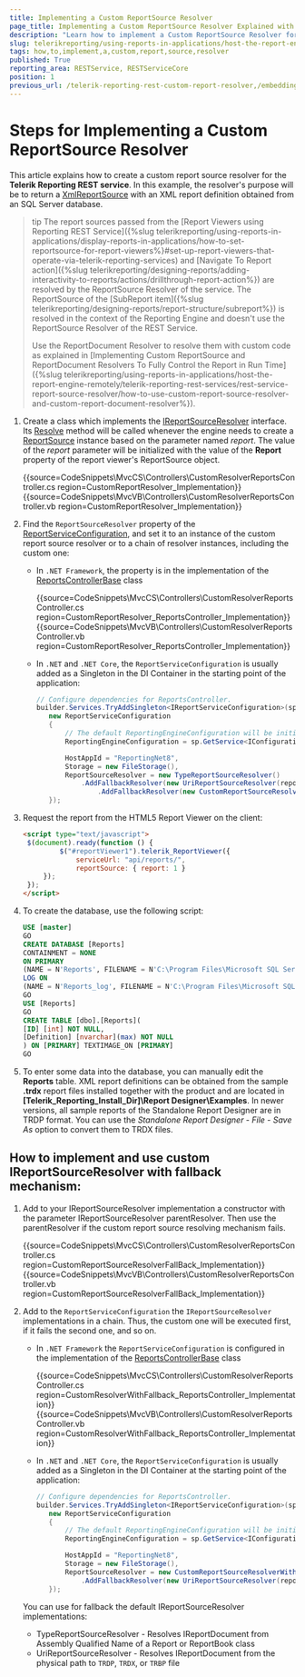```yaml
---
title: Implementing a Custom ReportSource Resolver
page_title: Implementing a Custom ReportSource Resolver Explained with Example
description: "Learn how to implement a Custom ReportSource Resolver for the Telerik Reporting REST Service and how to chain it with other resolvers through the fallback mechanism."
slug: telerikreporting/using-reports-in-applications/host-the-report-engine-remotely/telerik-reporting-rest-services/rest-service-report-source-resolver/how-to-implement-a-custom-report-source-resolver
tags: how,to,implement,a,custom,report,source,resolver
published: True
reporting_area: RESTService, RESTServiceCore
position: 1
previous_url: /telerik-reporting-rest-custom-report-resolver,/embedding-reports/host-the-report-engine-remotely/telerik-reporting-rest-services/rest-service-report-source-resolver/how-to-implement-a-custom-report-source-resolver
---
```


# Steps for Implementing a Custom ReportSource Resolver

This article explains how to create a custom report source resolver for the **Telerik Reporting REST service**. In this example, the resolver's purpose will be to return a [XmlReportSource](/api/Telerik.Reporting.XmlReportSource) with an XML report definition obtained from an SQL Server database.

> tip The report sources passed from the [Report Viewers using Reporting REST Service]({%slug telerikreporting/using-reports-in-applications/display-reports-in-applications/how-to-set-reportsource-for-report-viewers%}#set-up-report-viewers-that-operate-via-telerik-reporting-services) and [Navigate To Report action]({%slug telerikreporting/designing-reports/adding-interactivity-to-reports/actions/drillthrough-report-action%}) are resolved by the ReportSource Resolver of the service. The ReportSource of the [SubReport item]({%slug telerikreporting/designing-reports/report-structure/subreport%}) is resolved in the context of the Reporting Engine and doesn't use the ReportSource Resolver of the REST Service.
>
> Use the ReportDocument Resolver to resolve them with custom code as explained in [Implementing Custom ReportSource and ReportDocument Resolvers To Fully Control the Report in Run Time]({%slug telerikreporting/using-reports-in-applications/host-the-report-engine-remotely/telerik-reporting-rest-services/rest-service-report-source-resolver/how-to-use-custom-report-source-resolver-and-custom-report-document-resolver%}).

1. Create a class which implements the [IReportSourceResolver](/api/Telerik.Reporting.Services.IReportSourceResolver) interface. Its [Resolve](/api/Telerik.Reporting.Services.IReportSourceResolver#Telerik_Reporting_Services_IReportSourceResolver_Resolve_System_String_Telerik_Reporting_Services_OperationOrigin_System_Collections_Generic_IDictionary{System_String_System_Object}_) method will be called whenever the engine needs to create a [ReportSource](/api/Telerik.Reporting.ReportSource) instance based on the parameter named _report_. The value of the _report_ parameter will be initialized with the value of the **Report** property of the report viewer's ReportSource object.

   {{source=CodeSnippets\MvcCS\Controllers\CustomResolverReportsController.cs region=CustomReportResolver_Implementation}}
   {{source=CodeSnippets\MvcVB\Controllers\CustomResolverReportsController.vb region=CustomReportResolver_Implementation}}

1. Find the `ReportSourceResolver` property of the [ReportServiceConfiguration](/api/Telerik.Reporting.Services.WebApi.ReportsControllerBase#Telerik_Reporting_Services_WebApi_ReportsControllerBase_ReportServiceConfiguration), and set it to an instance of the custom report source resolver or to a chain of resolver instances, including the custom one:

   - In `.NET Framework`, the property is in the implementation of the [ReportsControllerBase](/api/Telerik.Reporting.Services.WebApi.ReportsControllerBase) class

     {{source=CodeSnippets\MvcCS\Controllers\CustomResolverReportsController.cs region=CustomReportResolver_ReportsController_Implementation}}
     {{source=CodeSnippets\MvcVB\Controllers\CustomResolverReportsController.vb region=CustomReportResolver_ReportsController_Implementation}}

   - In `.NET` and `.NET Core`, the `ReportServiceConfiguration` is usually added as a Singleton in the DI Container in the starting point of the application:

     ```C#
     // Configure dependencies for ReportsController.
     builder.Services.TryAddSingleton<IReportServiceConfiguration>(sp =>
     	new ReportServiceConfiguration
     	{
     		// The default ReportingEngineConfiguration will be initialized from appsettings.json or appsettings.{EnvironmentName}.json:
     		ReportingEngineConfiguration = sp.GetService<IConfiguration>(),

     		HostAppId = "ReportingNet8",
     		Storage = new FileStorage(),
     		ReportSourceResolver = new TypeReportSourceResolver()
     			.AddFallbackResolver(new UriReportSourceResolver(reportsPath)
     				.AddFallbackResolver(new CustomReportSourceResolver()));
     	});
     ```

1. Request the report from the HTML5 Report Viewer on the client:

   ```HTML
   <script type="text/javascript">
   	$(document).ready(function () {
   			$("#reportViewer1").telerik_ReportViewer({
   				serviceUrl: "api/reports/",
   				reportSource: { report: 1 }
   		});
   	});
   </script>
   ```

1. To create the database, use the following script:

   ```SQL
   USE [master]
   GO
   CREATE DATABASE [Reports]
   CONTAINMENT = NONE
   ON PRIMARY
   (NAME = N'Reports', FILENAME = N'C:\Program Files\Microsoft SQL Server\MSSQL11.SQLEXPRESS\MSSQL\DATA\Reports.mdf', SIZE = 4096KB, MAXSIZE = UNLIMITED, FILEGROWTH = 1024KB)
   LOG ON
   (NAME = N'Reports_log', FILENAME = N'C:\Program Files\Microsoft SQL Server\MSSQL11.SQLEXPRESS\MSSQL\DATA\Reports_log.ldf', SIZE = 1024KB, MAXSIZE = 2048GB, FILEGROWTH = 10%)
   GO
   USE [Reports]
   GO
   CREATE TABLE [dbo].[Reports](
   [ID] [int] NOT NULL,
   [Definition] [nvarchar](max) NOT NULL
   ) ON [PRIMARY] TEXTIMAGE_ON [PRIMARY]
   GO
   ```

1. To enter some data into the database, you can manually edit the **Reports** table. XML report definitions can be obtained from the sample **.trdx** report files installed together with the product and are located in **[Telerik_Reporting_Install_Dir]\Report Designer\Examples**. In newer versions, all sample reports of the Standalone Report Designer are in TRDP format. You can use the _Standalone Report Designer - File - Save As_ option to convert them to TRDX files.

## How to implement and use custom IReportSourceResolver with fallback mechanism:

1. Add to your IReportSourceResolver implementation a constructor with the parameter IReportSourceResolver parentResolver. Then use the parentResolver if the custom report source resolving mechanism fails.

   {{source=CodeSnippets\MvcCS\Controllers\CustomResolverReportsController.cs region=CustomReportSourceResolverFallBack_Implementation}}
   {{source=CodeSnippets\MvcVB\Controllers\CustomResolverReportsController.vb region=CustomReportSourceResolverFallBack_Implementation}}

1. Add to the `ReportServiceConfiguration` the `IReportSourceResolver` implementations in a chain. Thus, the custom one will be executed first, if it fails the second one, and so on.

   - In `.NET Framework` the `ReportServiceConfiguration` is configured in the implementation of the [ReportsControllerBase](/api/Telerik.Reporting.Services.WebApi.ReportsControllerBase) class

     {{source=CodeSnippets\MvcCS\Controllers\CustomResolverReportsController.cs region=CustomResolverWithFallback_ReportsController_Implementation}}
     {{source=CodeSnippets\MvcVB\Controllers\CustomResolverReportsController.vb region=CustomResolverWithFallback_ReportsController_Implementation}}

   - In `.NET` and `.NET Core`, the `ReportServiceConfiguration` is usually added as a Singleton in the DI Container at the starting point of the application:

     ```C#
     // Configure dependencies for ReportsController.
     builder.Services.TryAddSingleton<IReportServiceConfiguration>(sp =>
     	new ReportServiceConfiguration
     	{
     		// The default ReportingEngineConfiguration will be initialized from appsettings.json or appsettings.{EnvironmentName}.json:
     		ReportingEngineConfiguration = sp.GetService<IConfiguration>(),

     		HostAppId = "ReportingNet8",
     		Storage = new FileStorage(),
     		ReportSourceResolver = new CustomReportSourceResolverWithFallBack(new TypeReportSourceResolver()
     			.AddFallbackResolver(new UriReportSourceResolver(reportsPath)));
     	});
     ```

   You can use for fallback the default IReportSourceResolver implementations:

   - TypeReportSourceResolver - Resolves IReportDocument from Assembly Qualified Name of a Report or ReportBook class
   - UriReportSourceResolver - Resolves IReportDocument from the physical path to `TRDP`, `TRDX`, or `TRBP` file
